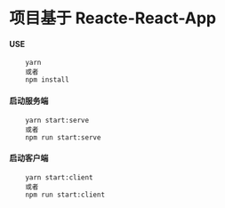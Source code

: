 # 项目基于 Reacte-React-App
#### USE 
```
    yarn
    或者
    npm install
```

#### 启动服务端

```
    yarn start:serve
    或者 
    npm run start:serve
```

#### 启动客户端
```
    yarn start:client
    或者
    npm run start:client
```

